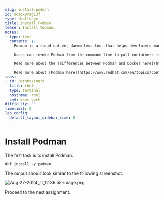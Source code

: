 ```yaml
---
slug: install-podman
id: sdacxyrag13f
type: challenge
title: Install Podman
teaser: Install Podman.
notes:
- type: text
  contents: |-
    Podman is a cloud-native, daemonless tool that helps developers manage their Linux containers. Podman stands out from other container engines because it’s daemonless, meaning it doesn't rely on a process with root privileges to run containers.

    Users can invoke Podman from the command line to pull containers from a repository and run them. Podman calls the configured container runtime to create the running container. But without a dedicated daemon, Podman uses systemd—a system and service manager for Linux operating systems—to make updates and keep containers running in the background. By integrating systemd and Podman, you can generate control units for your containers and run them with systemd automatically enabled.

    Read more about the [differences between Podman and Docker here](https://developers.redhat.com/articles/2023/08/03/3-advantages-docker-podman#).

    Read more about [Podman here](https://www.redhat.com/en/topics/containers/what-is-podman#overview).
tabs:
- id: pgfhksxingzs
  title: rhel
  type: terminal
  hostname: rhel
  cmd: exec bash
difficulty: ""
timelimit: 0
lab_config:
  default_layout_sidebar_size: 0
---
```

Install Podman
===
The first task is to install Podman.

```bash,run
dnf install -y podman
```
The output should look similar to the following screenshot.

![Aug-27-2024_at_12.36.58-image.png](https://play.instruqt.com/assets/tracks/olghe3gyqvaq/6dd26b2848db9f236013412bcd012350/assets/Aug-27-2024_at_12.36.58-image.png)

Proceed to the next assignment.

